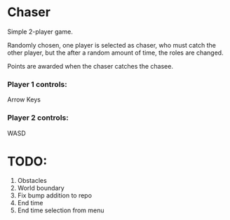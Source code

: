 # Chaser

Simple 2-player game.

Randomly chosen, one player is selected as chaser, who must catch the other player, but the after a random amount of time, the roles are changed.

Points are awarded when the chaser catches the chasee.

### Player 1 controls:
Arrow Keys

### Player 2 controls:
WASD

# TODO:

1. Obstacles
2. World boundary
3. Fix bump addition to repo
4. End time
5. End time selection from menu
